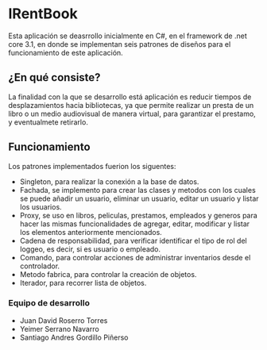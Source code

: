 # IRentBook
Esta aplicación se deasrrollo inicialmente en C#, en el framework de .net core 3.1, en donde se implementan seis patrones de diseños para el funcionamiento de este aplicación.

## ¿En qué consiste?
La finalidad con la que se desarrollo está aplicación es reducir tiempos de desplazamientos hacia bibliotecas, ya que permite realizar un presta de un libro o un medio audiovisual de manera virtual, para garantizar el prestamo, y eventualmete retirarlo.

## Funcionamiento
Los patrones implementados fuerion los siguentes:
- Singleton, para realizar la conexión a la base de datos.
- Fachada, se implemento para crear las clases y metodos con los cuales se puede añadir un usuario, eliminar un usuario, editar un usuario y listar los usuarios.
- Proxy, se uso en libros, peliculas, prestamos, empleados y generos para hacer las mismas funcionalidades de agregar, editar, modificar y listar los elementos anteriormente mencionados.
- Cadena de responsabilidad, para verificar identificar el tipo de rol del loggeo, es decir, si es usuario o empleado.
- Comando, para controlar acciones de administrar inventarios desde el controlador.
- Metodo fabrica, para controlar la creación de objetos.
- Iterador, para recorrer lista de objetos.

### Equipo de desarrollo
- Juan David Roserro Torres
- Yeimer Serrano Navarro
- Santiago Andres Gordillo Piñerso
